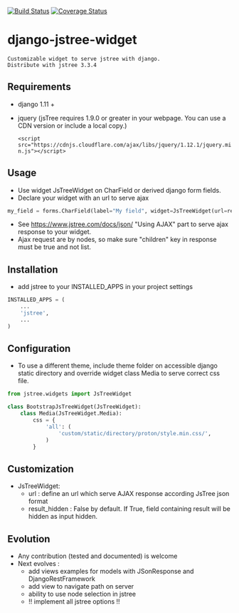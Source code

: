 [![Build Status](https://travis-ci.org/submarcos/django-jstree-widget.svg?branch=master)](https://travis-ci.org/submarcos/django-jstree-widget) [![Coverage Status](https://coveralls.io/repos/github/submarcos/django-jstree-widget/badge.svg?branch=master)](https://coveralls.io/github/submarcos/django-jstree-widget?branch=master)

# django-jstree-widget

    Customizable widget to serve jstree with django.
    Distribute with jstree 3.3.4

## Requirements

- django 1.11 +
- jquery (jsTree requires 1.9.0 or greater in your webpage. You can use a CDN version or include a local copy.)
  
  `<script src="https://cdnjs.cloudflare.com/ajax/libs/jquery/1.12.1/jquery.min.js"></script>`

## Usage

- Use widget JsTreeWidget on CharField or derived django form fields.
- Declare your widget with an url to serve ajax 
```python
my_field = forms.CharField(label="My field", widget=JsTreeWidget(url=reverse("api:browse_elements")))
```
- See https://www.jstree.com/docs/json/ "Using AJAX" part to serve ajax response to your widget.
- Ajax request are by nodes, so make sure "children" key in response must be true and not list.


## Installation

- add jstree to your INSTALLED_APPS in your project settings
```python
INSTALLED_APPS = (
    ...
    'jstree',
    ...
)
```


## Configuration

- To use a different theme, include theme folder on accessible django static directory and override widget class Media to serve correct css file.
```python
from jstree.widgets import JsTreeWidget

class BootstrapJsTreeWidget(JsTreeWidget):
    class Media(JsTreeWidget.Media):
        css = {
            'all': (
                'custom/static/directory/proton/style.min.css/',
            )
        }

```

## Customization

- JsTreeWidget:
  * url : define an url which serve AJAX response according JsTree json format 
  * result_hidden : False by default. If True, field containing result will be hidden as input hidden.

## Evolution

- Any contribution (tested and documented) is welcome
- Next evolves :
  * add views examples for models with JSonResponse and DjangoRestFramework
  * add view to navigate path on server
  * ability to use node selection in jstree
  * !! implement all jstree options !!
  
